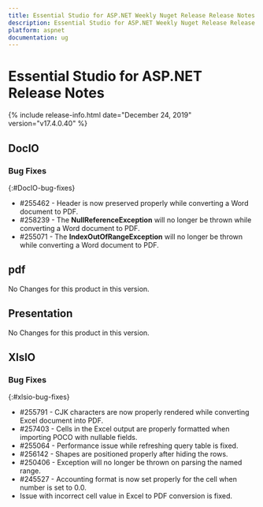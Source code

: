```yaml
---
title: Essential Studio for ASP.NET Weekly Nuget Release Release Notes  
description: Essential Studio for ASP.NET Weekly Nuget Release Release Notes  
platform: aspnet
documentation: ug
---
```


# Essential Studio for ASP.NET  Release Notes  

{% include release-info.html date="December 24, 2019"  version="v17.4.0.40" %} 






## DocIO

### Bug Fixes
{:#DocIO-bug-fixes}

* \#255462 - Header is now preserved properly while converting a Word document to PDF.
* \#258239 - The **NullReferenceException** will no longer be thrown while converting a Word document to PDF.
* \#255071 - The **IndexOutOfRangeException** will no longer be thrown while converting a Word document to PDF.

## pdf

No Changes for this product in this version.

[//]: # "Delete the contents of this file while new content is added."

## Presentation

No Changes for this product in this version.

[//]: # "Delete the contents of this file while new content is added."

## XlsIO

### Bug Fixes
{:#xlsio-bug-fixes}

* \#255791 - CJK characters are now properly rendered while converting Excel document into PDF.
* \#257403 - Cells in the Excel output are properly formatted when importing POCO with nullable fields.
* \#255064 - Performance issue while refreshing query table is fixed.
* \#256142 - Shapes are positioned properly after hiding the rows.
* \#250406 - Exception will no longer be thrown on parsing the named range.
* \#245527 - Accounting format is now set properly for the cell when number is set to 0.0.
* Issue with incorrect cell value in Excel to PDF conversion is fixed.


